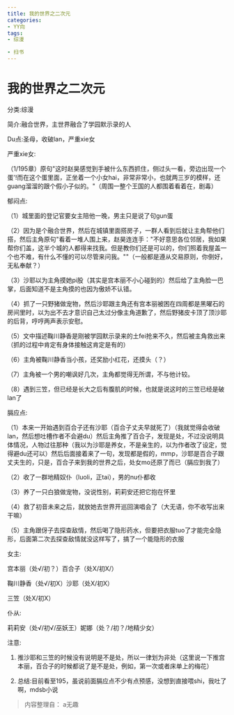 ```yaml
---
title: 我的世界之二次元
categories:
- YY向
tags:
- 综漫

- 扫书
---
```

# 我的世界之二次元
分类:综漫

简介:融合世界，主世界融合了学园默示录的人

Du点:圣母，收破lan，严重xie女

严重xie女:

（1/195章）原句"这时赵昊感觉到手被什么东西抓住，侧过头一看，旁边出现一个蛋'!而在这个蛋里面，正坐着一个小女hai，非常非常小，也就两三岁的模样，还guang溜溜的跟个假小子似的。"（周围一整个王国的人都围着看着在，剧毒）

郁闷点:

（1）城里面的登记官要女主陪他一晚，男主只是说了句gun蛋

（2）因为是个融合世界，然后在城镇里面搭房子，一群人看到后就让主角帮他们搭，然后主角原句"看着一堆人围上来，赵昊连连手："不好意思各位邻居，我如果帮你们盖，这半个城的人都得来找我。但是教你们还是可以的，你们照着我屋盖一个也不难，有什么不懂的可以尽管来问我。""（一般都是遵从交易原则，你倒好，无私奉献？）

（3）沙耶以为主角摸她pi股（其实是宫本丽不小心碰到的）然后给了主角脸一巴掌，后面知道不是主角摸的也因为傲娇不认错。

（4）抓了一只野猪做宠物，然后沙耶跟主角还有宫本丽被困在四周都是黑曜石的房间里时，以为出不去才意识自己太过分像主角道歉了，然后野猪皮卡顶了顶沙耶的后背，哼哼两声表示安慰。

（5）文中描述鞠川静香是刚被学园默示录来的土fei抢来不久，然后被主角救出来（抓的过程中肯定有身体接触这肯定是有的）

（6）主角被鞠川静香当小孩，还奖励小红花，还摸头（？）

（7）主角被一个男的嘲讽好几次，主角都觉得无所谓，不与他计较。

（8）遇到三笠，但已经是长大之后有腹肌的时候，也就是说这时的三笠已经是破lan了

膈应点:

（1）本来一开始遇到百合子还有沙耶（百合子丈夫早就死了）（我就觉得会收破lan，然后想吐槽作者不会避du）然后主角推了百合子，发现是处，不过没说明具体情况，人物过往那种（我以为沙耶是养女，不是亲生的，以为作者改了设定，觉得避du还可以）然后后面接着来了一句，发现都是假的，mmp，沙耶是百合子跟丈夫生的，只是，百合子来到我的世界之后，处女mo还原了而已（膈应到我了）

（2）收了一群地精奴仆（luoli，正tai），男的nu仆都收

（3）养了一只白狼做宠物，没说性别，莉莉安还把它抱在怀里

（4）救了初音未来之后，就放她去世界开巡回演唱会了（大无语，你不收写出来干嘛）

（5）主角跟伢子去探查敌情，然后喝了隐形药水，但要把衣服tuo了才能完全隐形，后面第二次去探查敌情就没这样写了，搞了一个能隐形的衣服

女主:

宫本丽（处√/初？）百合子（处X/初X/）

鞠川静香（处√/初X）沙耶（处X/初X）

三笠（处Ⅹ/初X）

仆从:

莉莉安（处√/初√/巫妖王）妮娜（处？/初？/地精少女）

注意:

1.  推沙耶和三笠的时候没有说明是不是处，所以一律划为非处（这里说一下推宫本丽，百合子的时候都说了是不是处，例如，第一次或者床单上的梅花）

2.  总结:目前看至195，虽说前面膈应点不少有点预感，没想到直接喂shi，我吐了啊，mdsb小说


> 内容整理自： a无趣